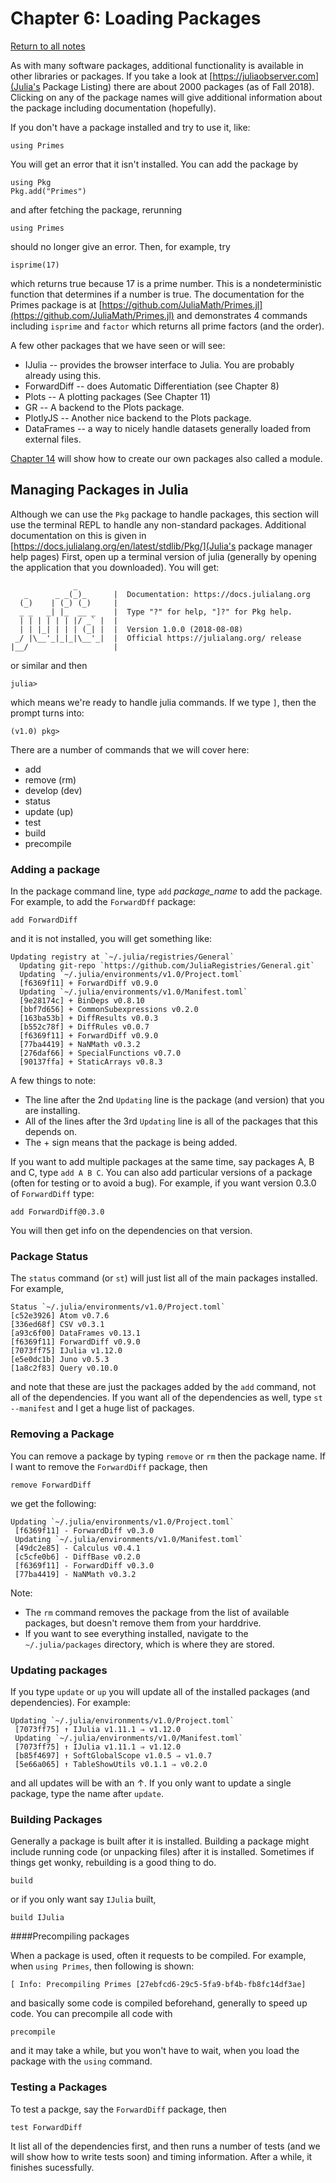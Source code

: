 Chapter 6: Loading Packages
========

[Return to all notes](index.html)

As with many software packages, additional functionality is available in other libraries or packages. If you take a look at [https://juliaobserver.com](Julia's Package Listing) there are about 2000 packages (as of Fall 2018).  Clicking on any of the package names will give additional information about the package including documentation (hopefully).

If you don't have a package installed and try to use it, like:
```
using Primes
```

You will get an error that it isn't installed.  You can add the package by
```
using Pkg
Pkg.add("Primes")
```

and after fetching the package, rerunning
```
using Primes
```

should no longer give an error.  Then, for example, try
```
isprime(17)
```

which returns true because 17 is a prime number.   This is a nondeterministic function that determines if a number is true. The documentation for the Primes package is at  [https://github.com/JuliaMath/Primes.jl](https://github.com/JuliaMath/Primes.jl) and demonstrates 4 commands including `isprime` and `factor` which returns all prime factors (and the order).


A few other packages that we have seen or will see:

* IJulia -- provides the browser interface to Julia.  You are probably already using this.
* ForwardDiff -- does Automatic Differentiation (see Chapter 8)
* Plots -- A plotting packages (See Chapter 11)
* GR -- A backend to the Plots package.
* PlotlyJS -- Another nice backend to the Plots package.
* DataFrames -- a way to nicely handle datasets generally loaded from external files.

[Chapter 14](ch14.html) will show how to create our own packages also called a module.


## Managing Packages in Julia

Although we can use the `Pkg` package to handle packages, this section will use the terminal REPL to handle any non-standard packages.  Additional documentation on this is given in [https://docs.julialang.org/en/latest/stdlib/Pkg/](Julia's package manager help pages)  First, open up a terminal version of julia (generally by opening the application that you downloaded). You will get:

```
              _
   _      _ _(_)_      |  Documentation: https://docs.julialang.org
  (_)    | (_) (_)     |
  _ _   _| |_  __ _    |  Type "?" for help, "]?" for Pkg help.
  | | | | | | |/ _` |  |
  | | |_| | | | (_| |  |  Version 1.0.0 (2018-08-08)
 _/ |\__'_|_|_|\__'_|  |  Official https://julialang.org/ release
|__/                   |

```
or similar and then
```
julia>
```

which means we're ready to handle julia commands. If we type `]`, then the prompt turns into:
```
(v1.0) pkg>
```

There are a number of commands that we will cover here:

* add
* remove (rm)
* develop (dev)
* status
* update (up)
* test
* build
* precompile


### Adding a package

In the package command line, type `add` *package_name* to add the package. For example, to add the `ForwardDff` package:
```
add ForwardDiff
```

and it is not installed, you will get something like:
```
Updating registry at `~/.julia/registries/General`
  Updating git-repo `https://github.com/JuliaRegistries/General.git`
  Updating `~/.julia/environments/v1.0/Project.toml`
  [f6369f11] + ForwardDiff v0.9.0
  Updating `~/.julia/environments/v1.0/Manifest.toml`
  [9e28174c] + BinDeps v0.8.10
  [bbf7d656] + CommonSubexpressions v0.2.0
  [163ba53b] + DiffResults v0.0.3
  [b552c78f] + DiffRules v0.0.7
  [f6369f11] + ForwardDiff v0.9.0
  [77ba4419] + NaNMath v0.3.2
  [276daf66] + SpecialFunctions v0.7.0
  [90137ffa] + StaticArrays v0.8.3
```


A few things to note:  

* The line after the 2nd `Updating` line is the package (and version) that you are installing.
* All of the lines after the 3rd `Updating` line is all of the packages that this depends on.
* The + sign means that the package is being added.  

If you want to add multiple packages at the same time, say packages A, B and C, type `add A B C`.  You can also add particular versions of a package (often for testing or to avoid a bug). For example, if you want version 0.3.0 of `ForwardDiff` type:
```
add ForwardDiff@0.3.0
```

You will then get info on the dependencies on that version.


### Package Status

The `status` command (or `st`) will just list all of the main packages installed.  For example,

```
Status `~/.julia/environments/v1.0/Project.toml`
[c52e3926] Atom v0.7.6
[336ed68f] CSV v0.3.1
[a93c6f00] DataFrames v0.13.1
[f6369f11] ForwardDiff v0.9.0
[7073ff75] IJulia v1.12.0
[e5e0dc1b] Juno v0.5.3
[1a8c2f83] Query v0.10.0
```

and note that these are just the packages added by the `add` command, not all of the dependencies. If you want all of the dependencies as well, type `st --manifest` and I get a huge list of packages.

### Removing a Package

You can remove a package by typing `remove` or `rm` then the package name.  If I want to remove the `ForwardDiff` package, then

```
remove ForwardDiff
```

we get the following:
```
Updating `~/.julia/environments/v1.0/Project.toml`
 [f6369f11] - ForwardDiff v0.3.0
 Updating `~/.julia/environments/v1.0/Manifest.toml`
 [49dc2e85] - Calculus v0.4.1
 [c5cfe0b6] - DiffBase v0.2.0
 [f6369f11] - ForwardDiff v0.3.0
 [77ba4419] - NaNMath v0.3.2
```

Note:

* The `rm` command removes the package from the list of available packages, but doesn't remove them from your harddrive.
* If you want to see everything installed, navigate to the `~/.julia/packages` directory, which is where they are stored.

### Updating packages

If you type `update` or `up` you will update all of the installed packages (and dependencies). For example:
```
Updating `~/.julia/environments/v1.0/Project.toml`
 [7073ff75] ↑ IJulia v1.11.1 ⇒ v1.12.0
 Updating `~/.julia/environments/v1.0/Manifest.toml`
 [7073ff75] ↑ IJulia v1.11.1 ⇒ v1.12.0
 [b85f4697] ↑ SoftGlobalScope v1.0.5 ⇒ v1.0.7
 [5e66a065] ↑ TableShowUtils v0.1.1 ⇒ v0.2.0
```

and all updates will be with an ↑. If you only want to update a single package, type the name after `update`.

### Building Packages

Generally a package is built after it is installed.  Building a package might include running code (or unpacking files) after it is installed.  Sometimes if things get wonky, rebuilding is a good thing to do.  

```
build
```

or if you only want say `IJulia` built,

```
build IJulia
```

####Precompiling packages

When a package is used, often it requests to be compiled.  For example, when `using Primes`, then following is shown:
```
[ Info: Precompiling Primes [27ebfcd6-29c5-5fa9-bf4b-fb8fc14df3ae]
```

and basically some code is compiled beforehand, generally to speed up code.  You can precompile all code with
```
precompile
```

and it may take a while, but you won't have to wait, when you load the package with the `using` command.

### Testing a Packages

To test a packge, say the `ForwardDiff` package, then
```
test ForwardDiff
```

It list all of the dependencies first, and then runs a number of tests (and we will show how to write tests soon) and timing information.  After a while, it finishes sucessfully.
